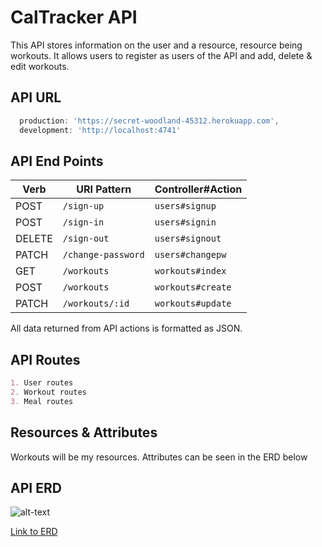 # CalTracker API

This API stores information on the user and a resource, resource being workouts. It allows users to register as users of the API and add, delete & edit workouts.

## API URL

```js
  production: 'https://secret-woodland-45312.herokuapp.com',
  development: 'http://localhost:4741'
```

## API End Points

| Verb   | URI Pattern            | Controller#Action |
|--------|------------------------|-------------------|
| POST   | `/sign-up`             | `users#signup`    |
| POST   | `/sign-in`             | `users#signin`    |
| DELETE | `/sign-out`            | `users#signout`   |
| PATCH  | `/change-password`     | `users#changepw`  |
| GET    | `/workouts`            | `workouts#index`  |
| POST   | `/workouts`            | `workouts#create` |
| PATCH  | `/workouts/:id`        | `workouts#update` |

All data returned from API actions is formatted as JSON.

## API Routes

```md
1. User routes
2. Workout routes
3. Meal routes
```

## Resources & Attributes

Workouts will be my resources. Attributes can be seen in the ERD below

## API ERD

![alt-text](https://i.imgur.com/Ds8Lkqp.png "Project 2: ERD")

[Link to ERD](https://i.imgur.com/Ds8Lkqp.png)

